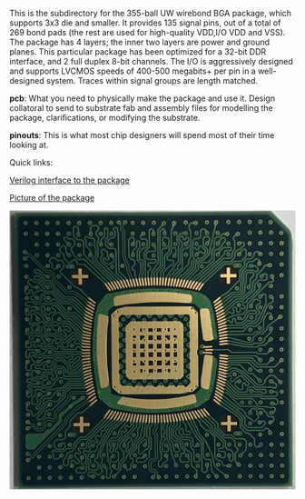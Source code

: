This is the subdirectory for the 355-ball UW wirebond BGA package, which supports 3x3 die and smaller. It provides 135 signal pins, out of a total of 269 bond pads (the rest are used for high-quality VDD,I/O VDD and VSS). The package has 4 layers; the inner two layers are power and ground planes. This particular package has been optimized for a 32-bit DDR interface, and 2 full duplex 8-bit channels. The I/O is aggressively designed and supports LVCMOS speeds of 400-500 megabits+ per pin in a well-designed system. Traces within signal groups are length matched.

**pcb**:  What you need to physically make the package and use it. Design collatoral to send to substrate fab and assembly
          files for modelling the package, clarifications, or modifying the substrate.

**pinouts**: This is what most chip designers will spend most of their time looking at.

Quick links:

   [Verilog interface to the package](https://github.com/bespoke-silicon-group/bsg_packaging/blob/master/uw_bga/pinouts/bsg_asic_cloud/common/verilog/bsg_pinout.v)
      
   [Picture of the package](https://github.com/bespoke-silicon-group/bsg_packaging/blob/master/uw_bga/UW_BGA.png)

   <img src="UW_BGA.png">
   
   
